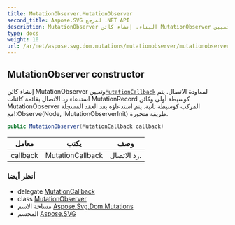 ```yaml
---
title: MutationObserver.MutationObserver
second_title: Aspose.SVG لمرجع .NET API
description: MutationObserver البناء. إنشاء كائن MutationObserver وتعيينMutationCallback لمعاودة الاتصال. يتم استدعاء رد الاتصال بقائمة كائنات MutationRecord كوسيطة أولى وكائن MutationObserver المركب كوسيطة ثانية. يتم استدعاؤه بعد العقد المسجلة معObserveNode IMutationObserverInit طريقة متحورة.
type: docs
weight: 10
url: /ar/net/aspose.svg.dom.mutations/mutationobserver/mutationobserver/
---
```

## MutationObserver constructor

إنشاء كائن MutationObserver وتعيين[`MutationCallback`](../../mutationcallback/) لمعاودة الاتصال. يتم استدعاء رد الاتصال بقائمة كائنات MutationRecord كوسيطة أولى وكائن MutationObserver المركب كوسيطة ثانية. يتم استدعاؤه بعد العقد المسجلة مع!:Observe(Node, IMutationObserverInit) طريقة متحورة.

```csharp
public MutationObserver(MutationCallback callback)
```

| معامل | يكتب | وصف |
| --- | --- | --- |
| callback | MutationCallback | رد الاتصال. |

### أنظر أيضا

* delegate [MutationCallback](../../mutationcallback/)
* class [MutationObserver](../)
* مساحة الاسم [Aspose.Svg.Dom.Mutations](../../mutationobserver/)
* المجسم [Aspose.SVG](../../../)


